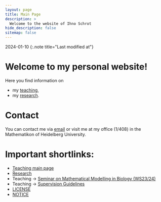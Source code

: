 ```yaml
---
layout: page
title: Main Page
description: >
  Welcome to the website of Ihno Schrot
hide_description: false
sitemap: false
---
```


2024-01-10
{:.note title="Last modified at"}

# Welcome to my personal website!
Here you find information on
- my [teaching][teaching],
- my [research][research].

# Contact
You can contact me via [email][ihno] or visit me at my office (1/408) in the Mathematikon of Heidelberg University.

# Important shortlinks:
- [Teaching main page][teaching]
- [Research][research]
- Teaching -> [Seminar on Mathematical Modelling in Biology (WS23/24)][num]
- Teaching -> [Supervision Guidelines][guide]
- [LICENSE][license]
- [NOTICE][notice]

[teaching]: /teaching/README.md
[research]: /research/README.md
[ihno]: mailto:ihno(dot)schrot(at)uni-heidelberg(dot)de
[num]: /teaching/ws23_24/seminar.md
[guide]: /teaching/supervision_guidelines.md
[license]: LICENSE.md
[notice]: NOTICE.md


